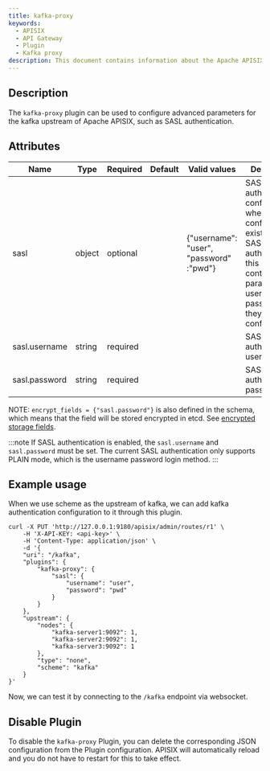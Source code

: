 ```yaml
---
title: kafka-proxy
keywords:
  - APISIX
  - API Gateway
  - Plugin
  - Kafka proxy
description: This document contains information about the Apache APISIX kafka-proxy Plugin.
---
```


<!--
#
# Licensed to the Apache Software Foundation (ASF) under one or more
# contributor license agreements.  See the NOTICE file distributed with
# this work for additional information regarding copyright ownership.
# The ASF licenses this file to You under the Apache License, Version 2.0
# (the "License"); you may not use this file except in compliance with
# the License.  You may obtain a copy of the License at
#
#     http://www.apache.org/licenses/LICENSE-2.0
#
# Unless required by applicable law or agreed to in writing, software
# distributed under the License is distributed on an "AS IS" BASIS,
# WITHOUT WARRANTIES OR CONDITIONS OF ANY KIND, either express or implied.
# See the License for the specific language governing permissions and
# limitations under the License.
#
-->

## Description

The `kafka-proxy` plugin can be used to configure advanced parameters for the kafka upstream of Apache APISIX, such as SASL authentication.

## Attributes

| Name              | Type    | Required | Default | Valid values  | Description                        |
|-------------------|---------|----------|---------|---------------|------------------------------------|
| sasl              | object  | optional |         | {"username": "user", "password" :"pwd"} | SASL/PLAIN authentication configuration, when this configuration exists, turn on SASL authentication; this object will contain two parameters username and password, they must be configured. |
| sasl.username     | string  | required |         |               | SASL/PLAIN authentication username |
| sasl.password     | string  | required |         |               | SASL/PLAIN authentication password |

NOTE: `encrypt_fields = {"sasl.password"}` is also defined in the schema, which means that the field will be stored encrypted in etcd. See [encrypted storage fields](../plugin-develop.md#encrypted-storage-fields).

:::note
If SASL authentication is enabled, the `sasl.username` and `sasl.password` must be set.
The current SASL authentication only supports PLAIN mode, which is the username password login method.
:::

## Example usage

When we use scheme as the upstream of kafka, we can add kafka authentication configuration to it through this plugin.

```shell
curl -X PUT 'http://127.0.0.1:9180/apisix/admin/routes/r1' \
    -H 'X-API-KEY: <api-key>' \
    -H 'Content-Type: application/json' \
    -d '{
    "uri": "/kafka",
    "plugins": {
        "kafka-proxy": {
            "sasl": {
                "username": "user",
                "password": "pwd"
            }
        }
    },
    "upstream": {
        "nodes": {
            "kafka-server1:9092": 1,
            "kafka-server2:9092": 1,
            "kafka-server3:9092": 1
        },
        "type": "none",
        "scheme": "kafka"
    }
}'
```

Now, we can test it by connecting to the `/kafka` endpoint via websocket.

## Disable Plugin

To disable the `kafka-proxy` Plugin, you can delete the corresponding JSON configuration from the Plugin configuration. APISIX will automatically reload and you do not have to restart for this to take effect.
